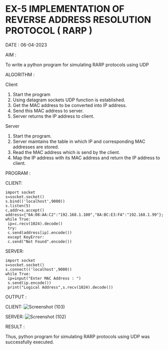 # EX-5 IMPLEMENTATION OF REVERSE ADDRESS RESOLUTION PROTOCOL ( RARP )

DATE : 06-04-2023

AIM :

To write a python program for simulating RARP protocols using UDP

ALGORITHM :

Client
1. Start the program
2. Using datagram sockets UDP function is established.
3. Get the MAC address to be converted into IP address.
4. Send this MAC address to server.
5. Server returns the IP address to client.

Server
1. Start the program.
2. Server maintains the table in which IP and corresponding MAC addresses are stored.
3. Read the MAC address which is send by the client.
4. Map the IP address with its MAC address and return the IP address to client.

PROGRAM :

CLIENT:
```
import socket
s=socket.socket()
s.bind(('localhost',9000))
s.listen(5)
c,addr=s.accept()
address={"6A:08:AA:C2":"192.168.1.100","8A:BC:E3:FA":"192.168.1.99"};
while True:
 ip=c.recv(1024).decode()
 try:
 c.send(address[ip].encode())
 except KeyError:
 c.send("Not Found".encode()) 
 ```
 
SERVER:
```
import socket
s=socket.socket()
s.connect(('localhost',9000))
while True:
 ip=input("Enter MAC Address : ")
 s.send(ip.encode())
 print("Logical Address",s.recv(1024).decode())
```

OUTPUT :

CLIENT:
![Screenshot (103)](https://github.com/varshxnx/EX-5/assets/122253525/b2c543c0-b6d7-4b21-855e-8a3799ab4722)


SERVER:
![Screenshot (102)](https://github.com/varshxnx/EX-5/assets/122253525/512f97b8-dafd-46d2-92ea-f0c2bf22f7b6)


RESULT :

 Thus, python program for simulating RARP protocols using UDP was successfully executed.
